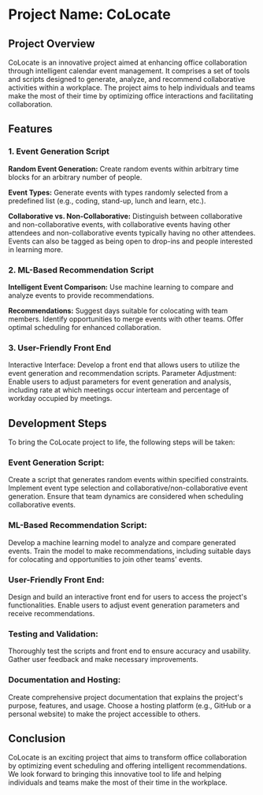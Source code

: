 # Project Name: CoLocate
## Project Overview
CoLocate is an innovative project aimed at enhancing office collaboration through intelligent calendar event management. It comprises a set of tools and scripts designed to generate, analyze, and recommend collaborative activities within a workplace. The project aims to help individuals and teams make the most of their time by optimizing office interactions and facilitating collaboration.

## Features
### 1. Event Generation Script
**Random Event Generation:** Create random events within arbitrary time blocks for an arbitrary number of people.

**Event Types:** Generate events with types randomly selected from a predefined list (e.g., coding, stand-up, lunch and learn, etc.).

**Collaborative vs. Non-Collaborative:** Distinguish between collaborative and non-collaborative events, with collaborative events having other attendees and non-collaborative events typically having no other attendees. Events can also be tagged as being open to drop-ins and people interested in learning more.

### 2. ML-Based Recommendation Script
**Intelligent Event Comparison:** Use machine learning to compare and analyze events to provide recommendations.

**Recommendations:**
Suggest days suitable for colocating with team members.
Identify opportunities to merge events with other teams.
Offer optimal scheduling for enhanced collaboration.

### 3. User-Friendly Front End
Interactive Interface: Develop a front end that allows users to utilize the event generation and recommendation scripts.
Parameter Adjustment: Enable users to adjust parameters for event generation and analysis, including rate at which meetings occur interteam and percentage of workday occupied by meetings.

## Development Steps
To bring the CoLocate project to life, the following steps will be taken:

### Event Generation Script:

Create a script that generates random events within specified constraints.
Implement event type selection and collaborative/non-collaborative event generation.
Ensure that team dynamics are considered when scheduling collaborative events.

### ML-Based Recommendation Script:

Develop a machine learning model to analyze and compare generated events.
Train the model to make recommendations, including suitable days for colocating and opportunities to join other teams' events.

### User-Friendly Front End:

Design and build an interactive front end for users to access the project's functionalities.
Enable users to adjust event generation parameters and receive recommendations.

### Testing and Validation:

Thoroughly test the scripts and front end to ensure accuracy and usability.
Gather user feedback and make necessary improvements.

### Documentation and Hosting:

Create comprehensive project documentation that explains the project's purpose, features, and usage.
Choose a hosting platform (e.g., GitHub or a personal website) to make the project accessible to others.

## Conclusion
CoLocate is an exciting project that aims to transform office collaboration by optimizing event scheduling and offering intelligent recommendations. We look forward to bringing this innovative tool to life and helping individuals and teams make the most of their time in the workplace.

